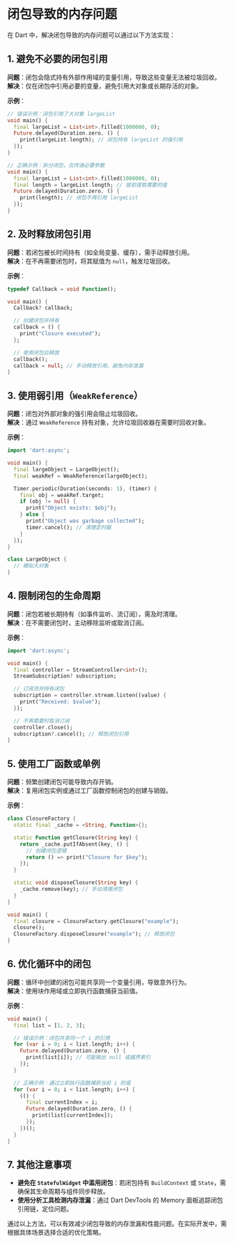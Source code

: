 # 闭包导致的内存问题

在 Dart 中，解决闭包导致的内存问题可以通过以下方法实现：

## **1. 避免不必要的闭包引用**

**问题**：闭包会隐式持有外部作用域的变量引用，导致这些变量无法被垃圾回收。  
**解决**：仅在闭包中引用必要的变量，避免引用大对象或长期存活的对象。

**示例**：

```dart
// 错误示例：闭包引用了大对象 largeList
void main() {
  final largeList = List<int>.filled(1000000, 0);
  Future.delayed(Duration.zero, () {
    print(largeList.length); // 闭包持有 largeList 的强引用
  });
}

// 正确示例：拆分闭包，仅传递必要参数
void main() {
  final largeList = List<int>.filled(1000000, 0);
  final length = largeList.length; // 提前提取需要的值
  Future.delayed(Duration.zero, () {
    print(length); // 闭包不再引用 largeList
  });
}
```

## **2. 及时释放闭包引用**

**问题**：若闭包被长时间持有（如全局变量、缓存），需手动释放引用。  
**解决**：在不再需要闭包时，将其赋值为 `null`，触发垃圾回收。

**示例**：

```dart
typedef Callback = void Function();

void main() {
  Callback? callback;

  // 创建闭包并持有
  callback = () {
    print("Closure executed");
  };

  // 使用闭包后释放
  callback();
  callback = null; // 手动释放引用，避免内存泄漏
}
```

## **3. 使用弱引用（`WeakReference`）**

**问题**：闭包对外部对象的强引用会阻止垃圾回收。  
**解决**：通过 `WeakReference` 持有对象，允许垃圾回收器在需要时回收对象。

**示例**：

```dart
import 'dart:async';

void main() {
  final largeObject = LargeObject();
  final weakRef = WeakReference(largeObject);

  Timer.periodic(Duration(seconds: 1), (timer) {
    final obj = weakRef.target;
    if (obj != null) {
      print("Object exists: $obj");
    } else {
      print("Object was garbage collected");
      timer.cancel(); // 清理定时器
    }
  });
}

class LargeObject {
  // 模拟大对象
}
```

## **4. 限制闭包的生命周期**

**问题**：闭包若被长期持有（如事件监听、流订阅），需及时清理。  
**解决**：在不需要闭包时，主动移除监听或取消订阅。

**示例**：

```dart
import 'dart:async';

void main() {
  final controller = StreamController<int>();
  StreamSubscription? subscription;

  // 订阅流并持有闭包
  subscription = controller.stream.listen((value) {
    print("Received: $value");
  });

  // 不再需要时取消订阅
  controller.close();
  subscription?.cancel(); // 释放闭包引用
}
```

## **5. 使用工厂函数或单例**

**问题**：频繁创建闭包可能导致内存开销。  
**解决**：复用闭包实例或通过工厂函数控制闭包的创建与销毁。

**示例**：

```dart
class ClosureFactory {
  static final _cache = <String, Function>{};

  static Function getClosure(String key) {
    return _cache.putIfAbsent(key, () {
      // 创建闭包逻辑
      return () => print("Closure for $key");
    });
  }

  static void disposeClosure(String key) {
    _cache.remove(key); // 手动清理闭包
  }
}

void main() {
  final closure = ClosureFactory.getClosure("example");
  closure();
  ClosureFactory.disposeClosure("example"); // 释放闭包
}
```

## **6. 优化循环中的闭包**

**问题**：循环中创建的闭包可能共享同一个变量引用，导致意外行为。  
**解决**：使用块作用域或立即执行函数捕获当前值。

**示例**：

```dart
void main() {
  final list = [1, 2, 3];

  // 错误示例：闭包共享同一个 i 的引用
  for (var i = 0; i < list.length; i++) {
    Future.delayed(Duration.zero, () {
      print(list[i]); // 可能输出 null 或越界索引
    });
  }

  // 正确示例：通过立即执行函数捕获当前 i 的值
  for (var i = 0; i < list.length; i++) {
    (() {
      final currentIndex = i;
      Future.delayed(Duration.zero, () {
        print(list[currentIndex]);
      });
    })();
  }
}
```

## **7. 其他注意事项**

- **避免在 `StatefulWidget` 中滥用闭包**：若闭包持有 `BuildContext` 或 `State`，需确保其生命周期与组件同步释放。
- **使用分析工具检测内存泄漏**：通过 Dart DevTools 的 Memory 面板追踪闭包引用链，定位问题。

通过以上方法，可以有效减少闭包导致的内存泄漏和性能问题。在实际开发中，需根据具体场景选择合适的优化策略。
